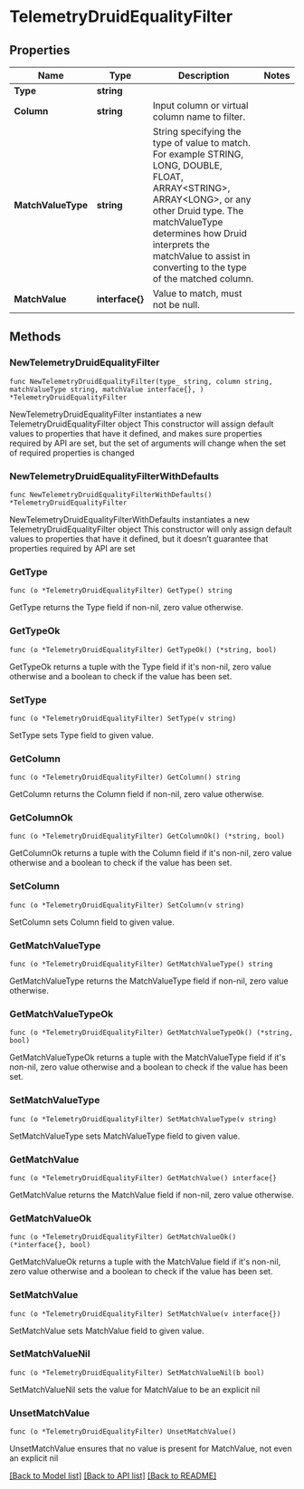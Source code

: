# TelemetryDruidEqualityFilter

## Properties

Name | Type | Description | Notes
------------ | ------------- | ------------- | -------------
**Type** | **string** |  | 
**Column** | **string** | Input column or virtual column name to filter. | 
**MatchValueType** | **string** | String specifying the type of value to match. For example STRING, LONG, DOUBLE, FLOAT, ARRAY&lt;STRING&gt;, ARRAY&lt;LONG&gt;, or any other Druid type. The matchValueType determines how Druid interprets the matchValue to assist in converting to the type of the matched column. | 
**MatchValue** | **interface{}** | Value to match, must not be null. | 

## Methods

### NewTelemetryDruidEqualityFilter

`func NewTelemetryDruidEqualityFilter(type_ string, column string, matchValueType string, matchValue interface{}, ) *TelemetryDruidEqualityFilter`

NewTelemetryDruidEqualityFilter instantiates a new TelemetryDruidEqualityFilter object
This constructor will assign default values to properties that have it defined,
and makes sure properties required by API are set, but the set of arguments
will change when the set of required properties is changed

### NewTelemetryDruidEqualityFilterWithDefaults

`func NewTelemetryDruidEqualityFilterWithDefaults() *TelemetryDruidEqualityFilter`

NewTelemetryDruidEqualityFilterWithDefaults instantiates a new TelemetryDruidEqualityFilter object
This constructor will only assign default values to properties that have it defined,
but it doesn't guarantee that properties required by API are set

### GetType

`func (o *TelemetryDruidEqualityFilter) GetType() string`

GetType returns the Type field if non-nil, zero value otherwise.

### GetTypeOk

`func (o *TelemetryDruidEqualityFilter) GetTypeOk() (*string, bool)`

GetTypeOk returns a tuple with the Type field if it's non-nil, zero value otherwise
and a boolean to check if the value has been set.

### SetType

`func (o *TelemetryDruidEqualityFilter) SetType(v string)`

SetType sets Type field to given value.


### GetColumn

`func (o *TelemetryDruidEqualityFilter) GetColumn() string`

GetColumn returns the Column field if non-nil, zero value otherwise.

### GetColumnOk

`func (o *TelemetryDruidEqualityFilter) GetColumnOk() (*string, bool)`

GetColumnOk returns a tuple with the Column field if it's non-nil, zero value otherwise
and a boolean to check if the value has been set.

### SetColumn

`func (o *TelemetryDruidEqualityFilter) SetColumn(v string)`

SetColumn sets Column field to given value.


### GetMatchValueType

`func (o *TelemetryDruidEqualityFilter) GetMatchValueType() string`

GetMatchValueType returns the MatchValueType field if non-nil, zero value otherwise.

### GetMatchValueTypeOk

`func (o *TelemetryDruidEqualityFilter) GetMatchValueTypeOk() (*string, bool)`

GetMatchValueTypeOk returns a tuple with the MatchValueType field if it's non-nil, zero value otherwise
and a boolean to check if the value has been set.

### SetMatchValueType

`func (o *TelemetryDruidEqualityFilter) SetMatchValueType(v string)`

SetMatchValueType sets MatchValueType field to given value.


### GetMatchValue

`func (o *TelemetryDruidEqualityFilter) GetMatchValue() interface{}`

GetMatchValue returns the MatchValue field if non-nil, zero value otherwise.

### GetMatchValueOk

`func (o *TelemetryDruidEqualityFilter) GetMatchValueOk() (*interface{}, bool)`

GetMatchValueOk returns a tuple with the MatchValue field if it's non-nil, zero value otherwise
and a boolean to check if the value has been set.

### SetMatchValue

`func (o *TelemetryDruidEqualityFilter) SetMatchValue(v interface{})`

SetMatchValue sets MatchValue field to given value.


### SetMatchValueNil

`func (o *TelemetryDruidEqualityFilter) SetMatchValueNil(b bool)`

 SetMatchValueNil sets the value for MatchValue to be an explicit nil

### UnsetMatchValue
`func (o *TelemetryDruidEqualityFilter) UnsetMatchValue()`

UnsetMatchValue ensures that no value is present for MatchValue, not even an explicit nil

[[Back to Model list]](../README.md#documentation-for-models) [[Back to API list]](../README.md#documentation-for-api-endpoints) [[Back to README]](../README.md)



